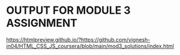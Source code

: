 # OUTPUT FOR MODULE 3 ASSIGNMENT

https://htmlpreview.github.io/?https://github.com/vignesh-in04/HTML_CSS_JS_coursera/blob/main/mod3_solutions/index.html

